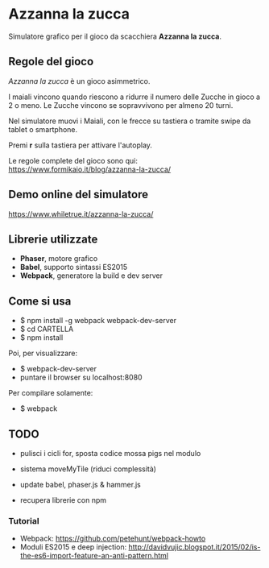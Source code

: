 # Azzanna la zucca

Simulatore grafico per il gioco da scacchiera **Azzanna la zucca**.

## Regole del gioco
*Azzanna la zucca* è un gioco asimmetrico.

I maiali vincono quando riescono a ridurre il numero delle Zucche in gioco a 2 o meno. Le Zucche vincono se sopravvivono per almeno 20 turni.

Nel simulatore muovi i Maiali, con le frecce su tastiera o tramite swipe da tablet o smartphone.

Premi **r** sulla tastiera per attivare l'autoplay.

Le regole  complete del gioco sono qui:
<https://www.formikaio.it/blog/azzanna-la-zucca/>

## Demo online del simulatore
<https://www.whiletrue.it/azzanna-la-zucca/>


## Librerie utilizzate

- **Phaser**, motore grafico
- **Babel**, supporto sintassi ES2015
- **Webpack**, generatore la build e dev server

## Come si usa

- $ npm install -g webpack webpack-dev-server
- $ cd CARTELLA
- $ npm install

Poi, per visualizzare:
- $ webpack-dev-server
- puntare il browser su localhost:8080

Per compilare solamente:
- $ webpack


## TODO
- pulisci i cicli for, sposta codice mossa pigs nel modulo
- sistema moveMyTile (riduci complessità)

- update babel, phaser.js & hammer.js
- recupera librerie con npm

### Tutorial
- Webpack: <https://github.com/petehunt/webpack-howto>
- Moduli ES2015 e deep injection: <http://davidvujic.blogspot.it/2015/02/is-the-es6-import-feature-an-anti-pattern.html>
